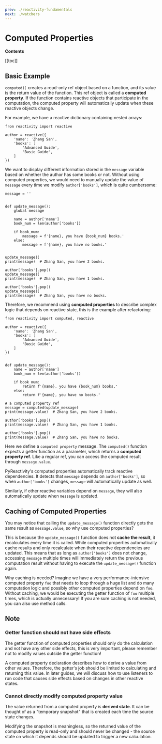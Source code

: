 ```yaml
---
prev: ./reactivity-fundamentals
next: ./watchers
---
```


# Computed Properties

**Contents**

[[toc]]

## Basic Example

`computed()` creates a read-only ref object based on a function, and its value is the return value of the function. This ref object is called a **computed property**. If the function contains reactive objects that participate in the computation, the computed property will automatically update when these reactive objects change.

For example, we have a reactive dictionary containing nested arrays: 

```python:no-line-numbers
from reactivity import reactive

author = reactive({
    'name': 'Zhang San',
    'books': [
        'Advanced Guide',
        'Basic Guide',
    ]
})
```

We want to display different information stored in the `message` variable based on whether the author has some books or not. Without using computed properties, we would need to manually update the value of `message` every time we modify `author['books']`, which is quite cumbersome:

```python:no-line-numbers
message = ''


def update_message():
    global message

    name = author['name']
    book_num = len(author['books'])

    if book_num:
        message = f'{name}, you have {book_num} books.'
    else:
        message = f'{name}, you have no books.'


update_message()
print(message)  # Zhang San, you have 2 books.

author['books'].pop()
update_message()
print(message)  # Zhang San, you have 1 books.

author['books'].pop()
update_message()
print(message)  # Zhang San, you have no books.
```

Therefore, we recommend using **computed properties** to describe complex logic that depends on reactive state, this is the example after refactoring:

```python:no-line-numbers
from reactivity import computed, reactive

author = reactive({
    'name': 'Zhang San',
    'books': [
        'Advanced Guide',
        'Basic Guide',
    ]
})


def update_message():
    name = author['name']
    book_num = len(author['books'])

    if book_num:
        return f'{name}, you have {book_num} books.'
    else:
        return f'{name}, you have no books.'

# a computed property ref
message = computed(update_message)
print(message.value)  # Zhang San, you have 2 books.

author['books'].pop()
print(message.value)  # Zhang San, you have 1 books.

author['books'].pop()
print(message.value)  # Zhang San, you have no books.
```

Here we define a `computed property` message. The `computed()` function expects a getter function as a parameter, which returns a **computed property ref**. Like a regular ref, you can access the computed result through `message.value`.

PyReactivity's computed properties automatically track reactive dependencies. It detects that `message` depends on `author['books']`, so when `author['books']` changes, `message` will automatically update as well.

Similarly, if other reactive variables depend on `message`, they will also automatically update when `message` is updated.

## Caching of Computed Properties

You may notice that calling the `update_message()` function directly gets the same result as `message.value`, so why use computed properties?

This is because the `update_message()` function does not **cache the result**, it recalculates every time it is called. While computed properties automatically cache results and only recalculate when their reactive dependencies are updated. This means that as long as `author['books']` does not change, accessing `message` multiple times will immediately return the previous computation result without having to execute the `update_message()` function again.

Why caching is needed? Imagine we have a very performance-intensive computed property `foo` that needs to loop through a huge list and do many computation logic and possibly other computed properties depend on `foo`. Without caching, we would be executing the getter function of `foo` multiple times, which is actually unnecessary! If you are sure caching is not needed, you can also use method calls.

## Note

### Getter function should not have side effects

The getter function of computed properties should only do the calculation and not have any other side effects, this is very important, please remember not to modify values outside the getter function!

A computed property declaration describes how to derive a value from other values. Therefore, the getter's job should be limited to calculating and returning this value. In later guides, we will discuss how to use listeners to run code that causes side effects based on changes in other reactive states.

### Cannot directly modify computed property value

The value returned from a computed property is **derived state**. It can be thought of as a "temporary snapshot" that is created each time the source state changes.

Modifying the snapshot is meaningless, so the returned value of the computed property is read-only and should never be changed - the source state on which it depends should be updated to trigger a new calculation.
